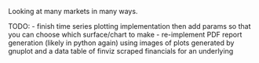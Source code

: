 Looking at many markets in many ways.

TODO:
    - finish time series plotting implementation then add params so that you can choose which surface/chart to make
    - re-implement PDF report generation (likely in python again) using images of plots generated by gnuplot and a data table of finviz scraped financials for an underlying